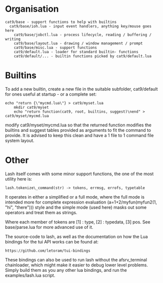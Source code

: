 Organisation
============

    cat9/base - support functions to help with builtins
	  cat9/base/ioh.lua - input event handlers, anything key/mouse goes here
		cat9/base/jobctl.lua - process lifecycle, reading / buffering / writing
		cat9/base/layout.lua - drawing / window management / prompt
		cat9/base/misc.lua - support functions
		cat9/default.lua - loader for standard builtin- functions
		cat9/default/... - builtin functions picked by cat9/default.lua

Builtins
========
To add a new builtin, create a new file in the suitable subfolder, cat9/default
for ones useful at startup - or a complete set:

    echo "return {\"mycmd.lua\"} > cat9/myset.lua
		mkdir cat9/myset
		echo "return function(cat9, root, builtins, suggest)\nend" > cat9/myset/mycmd.lua

modify cat9/myset/mycmd.lua so that the returned function modifies the builtins
and suggest tables provided as arguments to fit the command to provide. It is
advised to keep this clean and have a 1 file to 1 command file system layout.

Other
=====
Lash itself comes with some minor support functions, the one of the most
utility here is:

    lash.tokenize\_command(str) -> tokens, errmsg, errofs, typetable

It operates in either a simplified or a full mode, where the full mode is intended
more for complete expression evaluation (a=1+2/myfun(myfun2(1, "hi", "there"))) style
and the simple mode (used here) masks out some operators and treat them as strings.

Where each member of tokens are [1] : type, [2] : typedata, [3] pos.
See base/parse.lua for more advanced use of it.

The source-code to lash, as well as the documentation on how the Lua bindings for
the tui API works can be found at:

    https://github.com/letoram/tui-bindings

These bindings can also be used to run lash without the afsrv\_terminal chainloader,
which might make it easier to debug lower level problems. Simply build them as you
any other lua bindings, and run the examples/lash.lua script.
